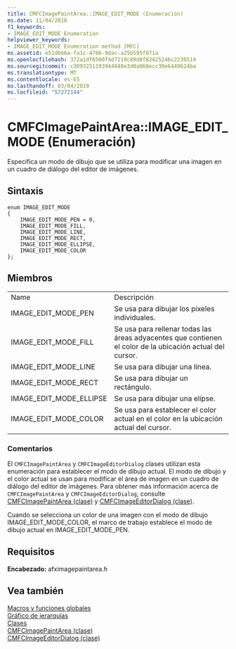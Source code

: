```yaml
---
title: CMFCImagePaintArea::IMAGE_EDIT_MODE (Enumeración)
ms.date: 11/04/2016
f1_keywords:
- IMAGE_EDIT_MODE Enumeration
helpviewer_keywords:
- IMAGE_EDIT_MODE Enumeration method [MFC]
ms.assetid: e51db66a-fa1c-4766-9dac-a25b595f871a
ms.openlocfilehash: 372a1df6500f4d7219c89d8f82425246c2236514
ms.sourcegitcommit: c3093251193944840e3d0a068ecc30e6449624ba
ms.translationtype: MT
ms.contentlocale: es-ES
ms.lasthandoff: 03/04/2019
ms.locfileid: "57272144"
---
```

# <a name="cmfcimagepaintareaimageeditmode-enumeration"></a>CMFCImagePaintArea::IMAGE_EDIT_MODE (Enumeración)

Especifica un modo de dibujo que se utiliza para modificar una imagen en un cuadro de diálogo del editor de imágenes.

## <a name="syntax"></a>Sintaxis

```
enum IMAGE_EDIT_MODE
{
    IMAGE_EDIT_MODE_PEN = 0,
    IMAGE_EDIT_MODE_FILL,
    IMAGE_EDIT_MODE_LINE,
    IMAGE_EDIT_MODE_RECT,
    IMAGE_EDIT_MODE_ELLIPSE,
    IMAGE_EDIT_MODE_COLOR
};
```

## <a name="members"></a>Miembros

|||
|-|-|
|Name|Descripción|
|IMAGE_EDIT_MODE_PEN|Se usa para dibujar los píxeles individuales.|
|IMAGE_EDIT_MODE_FILL|Se usa para rellenar todas las áreas adyacentes que contienen el color de la ubicación actual del cursor.|
|IMAGE_EDIT_MODE_LINE|Se usa para dibujar una línea.|
|IMAGE_EDIT_MODE_RECT|Se usa para dibujar un rectángulo.|
|IMAGE_EDIT_MODE_ELLIPSE|Se usa para dibujar una elipse.|
|IMAGE_EDIT_MODE_COLOR|Se usa para establecer el color actual en el color en la ubicación actual del cursor.|

### <a name="remarks"></a>Comentarios

El `CMFCImagePaintArea` y `CMFCImageEditorDialog` clases utilizan esta enumeración para establecer el modo de dibujo actual. El modo de dibujo y el color actual se usan para modificar el área de imagen en un cuadro de diálogo del editor de imágenes. Para obtener más información acerca de `CMFCImagePaintArea` y `CMFCImageEditorDialog`, consulte [CMFCImagePaintArea (clase)](../../mfc/reference/cmfcimagepaintarea-class.md) y [CMFCImageEditorDialog (clase)](../../mfc/reference/cmfcimageeditordialog-class.md).

Cuando se selecciona un color de una imagen con el modo de dibujo IMAGE_EDIT_MODE_COLOR, el marco de trabajo establece el modo de dibujo actual en IMAGE_EDIT_MODE_PEN.

## <a name="requirements"></a>Requisitos

**Encabezado:** afximagepaintarea.h

## <a name="see-also"></a>Vea también

[Macros y funciones globales](../../mfc/reference/mfc-macros-and-globals.md)<br/>
[Gráfico de jerarquías](../../mfc/hierarchy-chart.md)<br/>
[Clases](../../mfc/reference/mfc-classes.md)<br/>
[CMFCImagePaintArea (clase)](../../mfc/reference/cmfcimagepaintarea-class.md)<br/>
[CMFCImageEditorDialog (clase)](../../mfc/reference/cmfcimageeditordialog-class.md)
